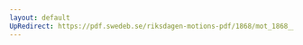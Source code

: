 ```yaml
---
layout: default
UpRedirect: https://pdf.swedeb.se/riksdagen-motions-pdf/1868/mot_1868__fk__00012/mot_1868__fk__00012_004.pdf
---
```

